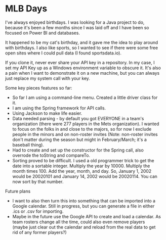 # MLB Days
I've always enjoyed birthdays. I was looking for a Java project to do, because it's been a few months since I was laid off and I have been so focused on Power BI and databases.

It happened to be my cat's birthday, and it gave me the idea to play around with birthdays. I also like sports, so I wanted to see if there were some free open sites where I could pull data (I found sportsdata.io).

If you clone it, never ever share your API key in a repository. In my case, I set my API Key up as a Windows environment variable to obscure it. It's also a pain when I want to demonstrate it on a new machine, but you can always just replace my system call with your key.

Some key pieces features so far:
* So far I am using a command-line menu. Created a little driver class for it.
* I am using the Spring framework for API calls.
* Using Jackson to make life easier.
* Data needed parsing - by default you got EVERYONE in a team's organization (there were 277 players in the Mets organization). I wanted to focus on the folks in and close to the majors, so for now I exclude people in the minors and on non-roster invites (Note: non-roster invites don't matter during the season but might in February/March; it's a baseball thing).
* Had to create and set up the constructor for the Spring call, also overrode the toString and compareTo.
* Sorting proved to be difficult. I used a old programmer trick to get the date into a sortable integer. Multiply the year by 10000. Multiply the month times 100. Add the year, month, and day. So, January 1, 2002 would be 20020101 and January 14, 2002 would be 20020114. You can now sort by that number.

Future plans
* I want to also then turn this into something that can be imported into a Google calendar. Still in progress, but you can generate a file in either .ics or .csv for importing.
* Maybe in the future use the Google API to create and load a calendar. As team rosters change all the time, could also even remove players (maybe just clear out the calendar and reload from the real data to get rid of any former players?)
